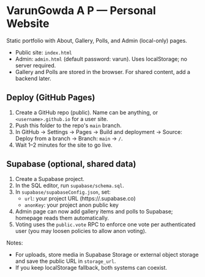 # VarunGowda A P — Personal Website

Static portfolio with About, Gallery, Polls, and Admin (local-only) pages.

- Public site: `index.html`
- Admin: `admin.html` (default password: varun). Uses localStorage; no server required.
- Gallery and Polls are stored in the browser. For shared content, add a backend later.

## Deploy (GitHub Pages)
1. Create a GitHub repo (public). Name can be anything, or `<username>.github.io` for a user site.
2. Push this folder to the repo's `main` branch.
3. In GitHub → Settings → Pages → Build and deployment → Source: Deploy from a branch → Branch: `main` → `/`.
4. Wait 1–2 minutes for the site to go live.

## Supabase (optional, shared data)
1. Create a Supabase project.
2. In the SQL editor, run `supabase/schema.sql`.
3. In `supabase/supabaseConfig.json`, set:
   - `url`: your project URL (https://<ref>.supabase.co)
   - `anonKey`: your project anon public key
4. Admin page can now add gallery items and polls to Supabase; homepage reads them automatically.
5. Voting uses the `public.vote` RPC to enforce one vote per authenticated user (you may loosen policies to allow anon voting).

Notes:
- For uploads, store media in Supabase Storage or external object storage and save the public URL in `storage_url`.
- If you keep localStorage fallback, both systems can coexist. 